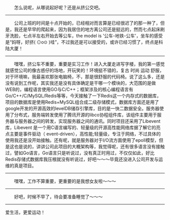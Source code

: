 &emsp;&emsp;怎么说呢，从哪说起好呢？还是从挤公交吧。
___
&emsp;&emsp;公司上班的时间是十点开始的，已经相对而言算是已经很迟了的那一种了，但是，我还是早早的爬起来，因为我居住的地方离公司还是挺远的，然而七点起床刷牙洗脸，七点半左右开始去等公车，the model is '公车-地铁-公车'，坐车的感受是“妈呀，好挤( ⊙o⊙ )哇”，不过我还是可以接受的，或许已经习惯了，终点是科陆大厦！
___
&emsp;&emsp;嘿嘿，挤公车不重要，重要是实习工作！进入大厦走进写字楼，我的第一感觉就感觉公司的像古惑仔的场地，开玩笑的！环境挺不错的，复古 时尚 运动 舒服，对于环境嘛，我最喜欢那张电脑椅，不，那是很舒服的代码椅。说了这么多，还是没有说到工作呢，其实我还是没有具体确定是干哪一个模块的，大范围的是做WEB的，编程语言使用GO与C/C++；框架涉及的核心编程语言有Go/C++/C/MySQL/Redis等等，今天接触了一下Redis这一个内存式的数据库，项目的数据库是使用Redis+MySQL组合成二级存储模式，数据库方面还是用了google开发的开源高效的levelDB储存引擎库，目的是一快二数据安全。服务器使用了分布式，服务端转发使用了腾讯开源的libco协程组件库，该组件主要用于服务器与服务器之间的转发，实现服务器之间的通讯。同时项目还采用了Libevent库，Libevent 是一个用C语言编写的、轻量级的开源高性能网络库据了解它的亮点主要是事件驱动（ event-driven），高性能;轻量级，专注于网络，不过具体的使用我还是没开始接触。还有呢，就是服务器对于I/O流方面使用了epoll模型，但是这也是说的，讲讲公司此项目的大概架构等，我觉得呢，还有很多语言没有接触过，譬如Go语言，Go语言只是听说过，没有真正时用过，不仅仅如此，好比Redis存储式数据库我压根就没有听说过，好吧～～～毕竟还没进入公司开发与运维的真是项目。
___
&emsp;&emsp;嘿嘿，工作不算重要，更重要的是我想女友啦～～～
___
&emsp;&emsp;好吧，时候不早了，待会要准备睡觉了～～～
___
爱生活，更爱运动！
